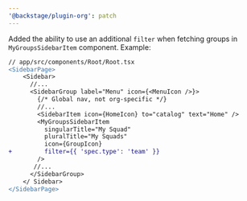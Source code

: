 ```yaml
---
'@backstage/plugin-org': patch
---
```


Added the ability to use an additional `filter` when fetching groups in `MyGroupsSidebarItem` component. Example:

```diff
// app/src/components/Root/Root.tsx
<SidebarPage>
    <Sidebar>
      //...
      <SidebarGroup label="Menu" icon={<MenuIcon />}>
        {/* Global nav, not org-specific */}
        //...
        <SidebarItem icon={HomeIcon} to="catalog" text="Home" />
        <MyGroupsSidebarItem
          singularTitle="My Squad"
          pluralTitle="My Squads"
          icon={GroupIcon}
+         filter={{ 'spec.type': 'team' }}
        />
       //...
      </SidebarGroup>
    </ Sidebar>
</SidebarPage>
```
